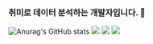### 취미로 데이터 분석하는 개발자입니다. 👋
![Anurag's GitHub stats](https://github-readme-stats.vercel.app/api?username=sehwan505&show_icons=true&theme=radical)
<img src="https://img.shields.io/badge/Python-3766AB?style=flat-square&logo=Python&logoColor=white"/>
<img src="https://img.shields.io/badge/42Seoul-3766AB?style=flat-square&logo=42&logoColor=white"/> 
<img src="https://img.shields.io/badge/Django-3766AB?style=flat-square&logo=Django&logoColor=white"/>

<!--
**sehwan505/sehwan505** is a ✨ _special_ ✨ repository because its `README.md` (this file) appears on your GitHub profile.

Here are some ideas to get you started:

- 🔭 I’m currently working on ...
- 🌱 I’m currently learning ...
- 👯 I’m looking to collaborate on ...
- 🤔 I’m looking for help with ...
- 💬 Ask me about ...
- 📫 How to reach me: ...
- 😄 Pronouns: ...
- ⚡ Fun fact: ...
-->
